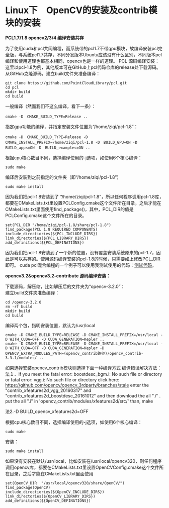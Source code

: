 # Linux下　OpenCV的安装及contrib模块的安装
**PCL1.7/1.8 opencv2/3/4 编译安装共存**

为了使用cuda和pcl共同编程，而系统带的pcl1.7不带gpu模块，故编译安装pcl完全版，与系统pcl1.7共存，不同分发版本Ubuntu应该没有什么区别，不同版本pcl编译和使用道理也都基本相同，opencv也是一样的道理。
PCL 源码编译安装：
这里以pcl-1.8为例，其他版本可在GitHub上pcl代码仓库的release处下载源码。
从GitHub克隆源码，建立build文件夹准备编译：

    git clone https://github.com/PointCloudLibrary/pcl.git
    cd pcl
    mkdir build
    cd build

一般编译（然而我们不这么编译，看下一条）：

    cmake -D　CMAKE_BUILD_TYPE=Release ..

指定gpu功能的编译，并指定安装文件位置为“/home/ziqi/pcl-1.8”：

    cmake -D　CMAKE_BUILD_TYPE=Release -D　CMAKE_INSTALL_PREFIX=/home/ziqi/pcl-1.8 -D　BUILD_GPU=ON -D　BUILD_apps=ON -D　BUILD_examples=ON ..

根据cpu核心数目不同，选择编译使用的-j选项，如使用6个核心编译：

    sudo make 

编译后安装到之前指定的文件夹（即“/home/ziqi/pcl-1.8”）

    sudo make install

因为我们把pcl-1.8安装到了 “/home/ziqi/pcl-1.8”，所以任何程序调用pcl-1.8库，都要在CMakeLists.txt里设置PCLConfig.cmake这个文件所在目录，之后才能在CMakeLists.txt里面使用find_package()，其中，PCL_DIR的值是PCLConfig.cmake这个文件所在的目录。

    set(PCL_DIR "/home/ziqi/pcl-1.8/share/pcl-1.8")
    find_package(PCL 1.8 REQUIRED COMPONENTS)
    include_directiories(${PCL_INCLUDE_DIRS})
    link_directories(${PCL_LIBRARY_DIRS})
    add_definitions(${PCL_DEFINATIONS})

因为我们把pcl-1.8安装到了一个新的位置，没有覆盖安装系统原来的pcl-1.7，因此是可以共存的。使用源码编译安装的pcl-1.8的时候，只需要如上修改PCL_DIR即可。
cuda pcl混合编程的一个例子可以使用我测试使用的代码：<a href="https://github.com/ChaiZQ/pcl-with-cuda.git" rel="nofollow" target="_blank">测试代码</a>。</p>

**opencv3.2&amp;opencv3.2-contribute 源码编译安装：**

<p>下载源码，解压缩，比如解压后的文件夹为“opencv-3.2.0”：<br>
建立build文件夹准备编译：</p>

    cd /opencv-3.2.0
    rm -rf build
    mkdir build
    cd build

编译两个包，指明安装位置，默认为/usr/local

    cmake -D CMAKE_BUILD_TYPE=RELEASE -D CMAKE_INSTALL_PREFIX=/usr/local -D WITH_CUDA=OFF -D CUDA_GENERATION=Kepler ..
    cmake -D CMAKE_BUILD_TYPE=RELEASE -D CMAKE_INSTALL_PREFIX=/usr/local -D WITH_CUDA=OFF -D CUDA_GENERATION=Kepler -D OPENCV_EXTRA_MODULES_PATH=(opencv_contrib路径)/opencv_contrib-3.3.1/modules/ ..

如果选择安装opencv_contrib模块则选择下面一种编译方式
编译错误解决方法：
法１．if you meet the fatal error: boostdesc_bgm.i: No such file or directory or fatal error: vgg.i: No such file or directory click here: https://github.com/opencv/opencv_3rdparty/branches/stale enter the "contrib_xfeatures2d_vgg_20160317" and "contrib_xfeatures2d_boostdesc_20161012" and then download the all ".i" . put the all ".i" in 'opencv_contrib/modules/xfeatures2d/src/' than, make

法2.-D BUILD_opencv_xfeatures2d=OFF

根据cpu核心数目不同，选择编译使用的-j选项，如使用6个核心编译：

    sudo make 

安装：

    sudo make install

如果没有安装在默认/usr/local，比如安装在/usr/local/opencv320，则任何程序调用opencv库，都要在CMakeLists.txt里设置OpenCVConfig.cmake这个文件所在目录，之后才能在CMakeLists.txt里面使用

    set(OpenCV_DIR  "/usr/local/opencv320/share/OpenCV/")
    find_package(OpenCV)
    include_directiories(${OpenCV_INCLUDE_DIRS})
    link_directories(${OpenCV_LIBRARY_DIRS})
    add_definitions(${OpenCV_DEFINATIONS})

